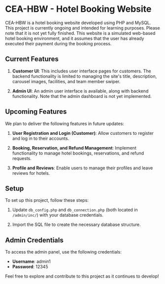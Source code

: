 # CEA-HBW - Hotel Booking Website

CEA-HBW is a hotel booking website developed using PHP and MySQL. This project is currently ongoing and intended for learning purposes. Please note that it is not yet fully finished. This website is a simulated web-based hotel booking environment, and it assumes that the user has already executed their payment during the booking process.

## Current Features

1. **Customer UI**: This includes user interface pages for customers. The backend functionality is limited to managing the site's title, description, carousel images, facilities, and team member swiper.

2. **Admin UI**: An admin user interface is available, along with backend functionality. Note that the admin dashboard is not yet implemented.

## Upcoming Features

We plan to deliver the following features in future updates:

1. **User Registration and Login (Customer)**: Allow customers to register and log in to their accounts.

2. **Booking, Reservation, and Refund Management**: Implement functionality to manage hotel bookings, reservations, and refund requests.

3. **Profile and Reviews**: Enable users to manage their profiles and leave reviews for hotels.

## Setup

To set up this project, follow these steps:

1. Update `db_config.php` and `db_connection.php` (both located in `/admin/inc/`) with your database credentials.

2. Import the SQL file to create the necessary database structure.

## Admin Credentials

To access the admin panel, use the following credentials:

- **Username**: admin1
- **Password**: 12345

Feel free to explore and contribute to this project as it continues to develop!

